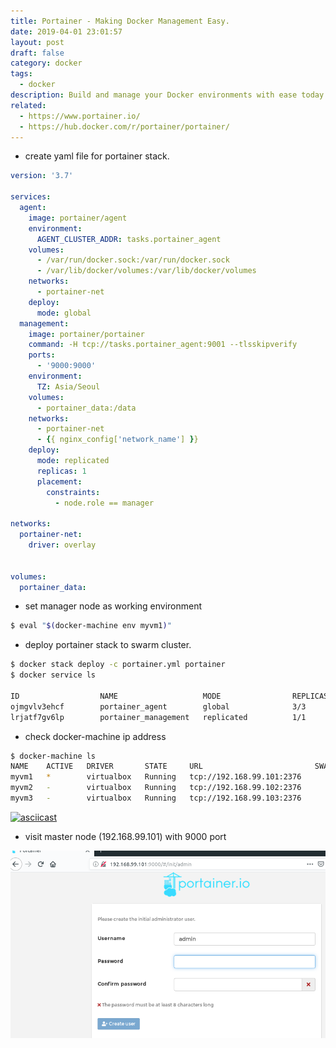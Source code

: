 ```yaml
---
title: Portainer - Making Docker Management Easy.
date: 2019-04-01 23:01:57
layout: post
draft: false
category: docker
tags:
  - docker
description: Build and manage your Docker environments with ease today.
related:
  - https://www.portainer.io/
  - https://hub.docker.com/r/portainer/portainer/
---
```


- create yaml file for portainer stack.

```yaml
version: '3.7'

services:
  agent:
    image: portainer/agent
    environment:
      AGENT_CLUSTER_ADDR: tasks.portainer_agent
    volumes:
      - /var/run/docker.sock:/var/run/docker.sock
      - /var/lib/docker/volumes:/var/lib/docker/volumes
    networks:
      - portainer-net
    deploy:
      mode: global
  management:
    image: portainer/portainer
    command: -H tcp://tasks.portainer_agent:9001 --tlsskipverify
    ports:
      - '9000:9000'
    environment:
      TZ: Asia/Seoul
    volumes:
      - portainer_data:/data
    networks:
      - portainer-net
      - {{ nginx_config['network_name'] }}
    deploy:
      mode: replicated
      replicas: 1
      placement:
        constraints:
          - node.role == manager

networks:
  portainer-net:
    driver: overlay


volumes:
  portainer_data:
```

- set manager node as working environment

```bash
$ eval "$(docker-machine env myvm1)"
```

- deploy portainer stack to swarm cluster.

```bash
$ docker stack deploy -c portainer.yml portainer
$ docker service ls

ID                  NAME                   MODE                REPLICAS            IMAGE                        PORTS
ojmgvlv3ehcf        portainer_agent        global              3/3                 portainer/agent:latest       
lrjatf7gv6lp        portainer_management   replicated          1/1                 portainer/portainer:latest   *:9000->9000/tcp
```

- check docker-machine ip address

```bash
$ docker-machine ls
NAME    ACTIVE   DRIVER       STATE     URL                         SWARM   DOCKER     ERRORS
myvm1   *        virtualbox   Running   tcp://192.168.99.101:2376           v18.09.5   
myvm2   -        virtualbox   Running   tcp://192.168.99.102:2376           v18.09.5   
myvm3   -        virtualbox   Running   tcp://192.168.99.103:2376           v18.09.5 

```

[![asciicast](https://asciinema.org/a/R6VE7jKrB4G9HyBKdN2mf3jun.svg)](https://asciinema.org/a/R6VE7jKrB4G9HyBKdN2mf3jun)

- visit master node (192.168.99.101) with 9000 port

![login page](./portainer-login.png)

